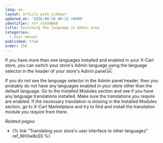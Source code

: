 ```yaml
---
lang: en
layout: article_with_sidebar
updated_at: '2016-09-28 00:22 +0400'
identifier: ref_x5oSN86B
title: Switching the language in Admin area
categories:
  - User manual
published: true
order: 250
---
```



If you have more than one languages installed and enabled in your X-Cart store, you can switch your store's Admin language using the language selector in the header of your store's Admin panel:![]({{site.baseurl}}/attachments/6389822/8716777.png?effects=drop-shadow)

If you do not see the language selector in the Admin panel header, then you probably do not have any languages enabled in your store other than the default language. Go to the Installed Modules section and see if you have any language translations installed. Make sure the translations you require are enabled. If the necessary translation is missing in the Installed Modules section, go to X-Cart Marketplace and try to find and install the translation module you require from there.

_Related pages:_

*   {% link "Translating your store's user interface to other languages" ref_NH3w8sSS %}

